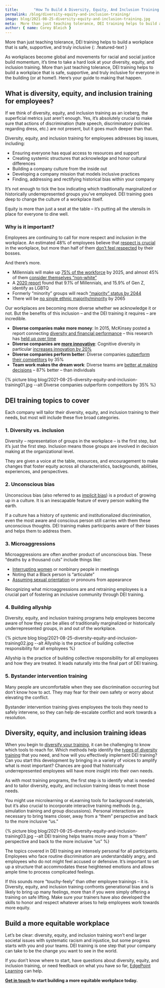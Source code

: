 ```yaml
---
title:       "How To Build A Diversity, Equity, And Inclusion Training Program"
permalink: /blog/diversity-equity-and-inclusion-training/
image: blog/2021-08-25-diversity-equity-and-inclusion-training.jpg
meta:  More than just teaching tolerance, DEI training helps to build a workplace that is safe, supportive, and truly inclusive. Here’s how to build your program.
author: { name: Corey Bleich }
---
```


More than just teaching tolerance, DEI training helps to build a workplace that is safe, supportive, and truly inclusive
{: .featured-text }

As workplaces become global and movements for racial and social justice build momentum, it’s time to take a hard look at your diversity, equity, and inclusion training. More than just teaching tolerance, DEI training helps to build a workplace that is safe, supportive, and truly inclusive for everyone in the building (or at home!). Here’s your guide to making that happen.

## What is diversity, equity, and inclusion training for employees?

If we think of diversity, equity, and inclusion training as an iceberg, the superficial metrics just aren’t enough. Yes, it’s absolutely crucial to make sure that actions of discrimination (hate speech, discriminatory policies regarding dress, etc.) are not present, but it goes much deeper than that.

Diversity, equity, and inclusion training for employees addresses big issues, including:

* Ensuring everyone has equal access to resources and support
* Creating systemic structures that acknowledge and honor cultural differences
* Building a company culture from the inside out
* Developing a company mission that models inclusive practices
* Finding, addressing and rectifying historical bias within your company

It’s not enough to tick the box indicating which traditionally marginalized or historically underrepresented groups you’ve employed. DEI training goes deep to change the culture of a workplace itself.

Equity is more than just a seat at the table – it’s putting all the utensils in place for everyone to dine well.

### Why is it important?

Employees are continuing to call for more respect and inclusion in the workplace. An estimated 48% of employees believe that [respect is crucial](https://www.quantumworkplace.com/diversity-and-inclusion-in-the-workplace) in the workplace, but more than half of them [don’t feel respected](https://hbr.org/2014/11/half-of-employees-dont-feel-respected-by-their-bosses) by their bosses. 

And there’s more.

* Millennials will make up [75% of the workforce](https://www.brookings.edu/wp-content/uploads/2016/06/Brookings_Winogradfinal.pdf) by 2025, and almost 45% of them [consider themselves “non-white”](https://www.brookings.edu/research/millennials/)
* A [2020 report](https://www.statista.com/statistics/719685/american-adults-who-identify-as-homosexual-bisexual-transgender-by-generation/) found that 9.1% of Millennials, and 15.9% of Gen Z, identify as LGBTQ
* Formerly “minority” groups will reach [“majority” status by 2044](https://www.shrm.org/hr-today/news/hr-magazine/0217/Pages/Disrupting-Diversity-In-The-Workplace.aspx)
* There will be [no single ethnic majority/minority](http://www.pewresearch.org/fact-tank/2015/10/05/future-immigration-will-change-the-face-of-america-by-2065/) by 2065

Our workplaces are becoming more diverse whether we acknowledge it or not. But the benefits of this inclusion – and the DEI training it requires – are incredible.

* **Diverse companies make more money**: In 2015, McKinsey posted a report connecting [diversity and financial performance](https://www.mckinsey.com/business-functions/organization/our-insights/why-diversity-matters) – this research has [held up over time](https://hbr.org/2018/04/research-ceos-with-diverse-networks-create-higher-firm-value)
* **Diverse companies are [more innovative](http://joshbersin.com/2015/12/why-diversity-and-inclusion-will-be-a-top-priority-for-2016/)**: Cognitive diversity in particular [increases innovation by 20%](https://www2.deloitte.com/us/en/insights/deloitte-review/issue-22/diversity-and-inclusion-at-work-eight-powerful-truths.html)
* **Diverse companies perform better**: Diverse companies [outperform their competitors](http://www.mckinsey.com/business-functions/organization/our-insights/why-diversity-matters) by 35%
* **Team work makes the dream work**: Diverse teams are [better at making decisions](https://www.peoplemanagement.co.uk/experts/research/diversity-drives-better-decisions) – 87% better – than individuals



{% picture blog blog/2021-08-25-diversity-equity-and-inclusion-training01.jpg --alt Diverse companies outperform competitors by 35% %}



## DEI training topics to cover

Each company will tailor their diversity, equity, and inclusion training to their needs, but most will include these five broad categories.

### 1. Diversity vs. inclusion

Diversity – representation of groups in the workplace – is the first step, but it’s just the first step. Inclusion means those groups are involved in decision making at the organizational level.

They are given a voice at the table, resources, and encouragement to make changes that foster equity across all characteristics, backgrounds, abilities, experiences, and perspectives.

### 2. Unconscious bias

Unconscious bias (also referred to as [implicit bias](https://implicit.harvard.edu/implicit/takeatest.html)) is a product of growing up in a culture. It is an inescapable feature of every person walking the earth.

If a culture has a history of systemic and institutionalized discrimination, even the most aware and conscious person still carries with them these unconscious thoughts. DEI training makes participants aware of their biases and helps them to address them.

### 3. Microaggressions

Microaggressions are often another product of unconscious bias. These “deaths by a thousand cuts” include things like:

* [Interrupting women](/blog/workplace-gender-training/) or nonbinary people in meetings
* Noting that a Black person is “articulate”
* [Assuming sexual orientation](/blog/lgbtq-diversity-training/) or pronouns from appearance

Recognizing what microaggressions are and retraining employees is a crucial part of fostering an inclusive community through DEI training.

### 4. Building allyship

Diversity, equity, and inclusion training programs help employees become aware of how they can be allies of traditionally marginalized or historically underrepresented groups, in and out of the workplace.


{% picture blog blog/2021-08-25-diversity-equity-and-inclusion-training02.jpg --alt Allyship is the practice of building collective responsibility for all employees %}



Allyship is the practice of building collective responsibility for all employees and how they are treated. It leads naturally into the final part of DEI training.

### 5. Bystander intervention training

Many people are uncomfortable when they see discrimination occurring but don’t know how to act. They may fear for their own safety or worry about elevating the conflict.

Bystander intervention training gives employees the tools they need to safely intervene, so they can help de-escalate conflict and work towards a resolution.

## Diversity, equity, and inclusion training ideas

When you begin to [diversify your training](/blog/diversify-your-training/), it can be challenging to know which tools to reach for. Which methods help identify the [types of diversity training](/blog/types-of-diversity-training/) that you need, and how will you effectively implement DEI training? Can you start this development by bringing in a variety of voices to amplify what is most important? Chances are good that historically underrepresented employees will have more insight into their own needs.

As with most training programs, the first step is to identify what is needed and to tailor diversity, equity, and inclusion training ideas to meet those needs.

You might use microlearning or eLearning tools for background materials, but it’s also crucial to incorporate interactive training methods (e.g., simulation training and group discussions). Personal interactions are necessary to bring teams closer, away from a “them” perspective and back to the more inclusive “us.”


{% picture blog blog/2021-08-25-diversity-equity-and-inclusion-training03.jpg --alt DEI training helps teams move away from a “them” perspective and back to the more inclusive “us” %}


The topics covered in DEI training are intensely personal for all participants. Employees who face routine discrimination are understandably angry, and employees who do not might feel accused or defensive. It’s important to set up a structure that accommodates these heightened emotions and allows ample time to process complicated feelings. 

If this sounds more “touchy-feely” than other employee trainings – it is. Diversity, equity, and inclusion training confronts generational bias and is likely to bring up many feelings, more than if you were simply offering a training on safe lifting. Make sure your trainers have also developed the skills to honor and respect whatever arises to help employees work towards more equity.

## Build a more equitable workplace

Let’s be clear: diversity, equity, and inclusion training won’t end larger societal issues with systematic racism and injustice, but some progress starts with you and your teams. DEI training is one step that your company can take to be the change you want to see in the world.

If you don’t know where to start, have questions about diversity, equity, and inclusion training, or need feedback on what you have so far, [EdgePoint Learning](https://www.edgepointlearning.com/) can help.

**[Get in touch](/contact/) to start building a more equitable workplace today.**
